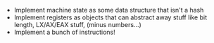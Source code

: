 * Implement machine state as some data structure that isn't a hash
* Implement registers as objects that can abstract away stuff like bit length,
  LX/AX/EAX stuff, (minus numbers...)
* Implement a bunch of instructions!

